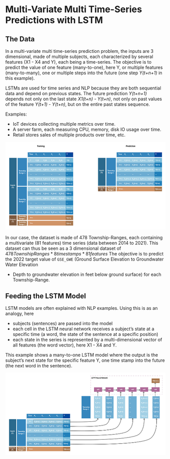 # Multi-Variate Multi Time-Series Predictions with LSTM
## The Data
In a multi-variate multi time-series prediction problem, the inputs are 3 dimensional, made of multiple subjects, 
each characterized by several features (X1 - X4 and Y), each being a time-series.
The objective is to predict the value of one feature (many-to-one), here Y, or multiple features (many-to-many), 
one or multiple steps into the future (one step *Y(t+n+1)* in this example).

LSTMs are used for time series and NLP because they are both sequential data and depend on previous states.
The future prediction *Y(t+n+1)* depends not only on the last state *X1(t+n) - Y(t+n)*, not only on past values of the 
feature *Y(t+1) - Y(t+n)*, but on the entire past states sequence.

Examples:
* IoT devices collecting multiple metrics over time.
* A server farm, each measuring CPU, memory, disk IO usage over time.
* Retail stores sales of multiple products over time, etc.

![Multi-Variate Multi TImes-Series Predictions with LSTM - Training and Prediction](../images/lstm_inputs_outputs.jpg)

In our case, the dataset is made of 478 Township-Ranges, each containing a multivariate (81 features) time series 
(data between 2014 to 2021). This dataset can thus be seen as a 3 dimensional dataset of $478 TownshipRanges * 
8 time stamps * 81 features$
The objective is to predict the 2022 target value of `GSE_GWE` (Ground Surface Elevation to Groundwater Water Elevation 
- Depth to groundwater elevation in feet below ground surface) for each Township-Range.

## Feeding the LSTM Model
LSTM models are often explained with NLP examples. Using this is as an analogy, here
* subjects (sentences) are passed into the model
* each cell in the LSTM neural network receives a subject’s state at a specific time
(a word, the state of the sentence at a specific position)
* each state in the series is represented by a multi-dimensional vector of all features
(the word vector), here X1 - X4 and Y.

This example shows a many-to-one LSTM model where the output is the subject’s next state for
the specific feature Y, one time stamp into the future (the next word in the sentence).

![Multi-Variate Multi TImes-Series Predictions with LSTM - Cells Inputs](../images/lstm_table_to_cells.jpg)